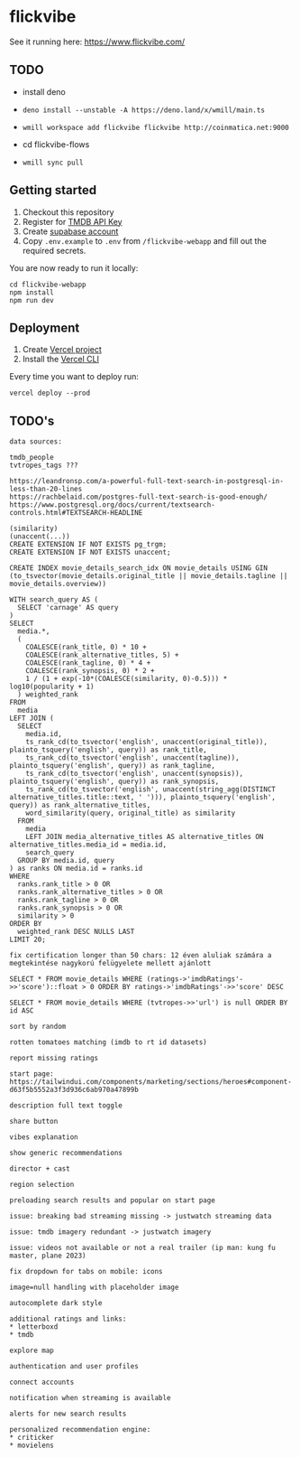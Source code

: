 # flickvibe

See it running here: https://www.flickvibe.com/

## TODO
* install deno
* `deno install --unstable -A https://deno.land/x/wmill/main.ts`

* `wmill workspace add flickvibe flickvibe http://coinmatica.net:9000`
* cd flickvibe-flows
* `wmill sync pull`

## Getting started

1. Checkout this repository
2. Register for [TMDB API Key](https://developers.themoviedb.org/3/getting-started/introduction)
3. Create [supabase account](https://app.supabase.com/)
4. Copy `.env.example` to `.env` from `/flickvibe-webapp` and fill out the required secrets.

You are now ready to run it locally:
```shell
cd flickvibe-webapp
npm install
npm run dev
```

## Deployment

1. Create [Vercel project](https://vercel.com/dashboard)
2. Install the [Vercel CLI](https://vercel.com/docs/cli)

Every time you want to deploy run:
```shell
vercel deploy --prod
```


## TODO's
```
data sources:

tmdb_people
tvtropes_tags ???
```

```
https://leandronsp.com/a-powerful-full-text-search-in-postgresql-in-less-than-20-lines
https://rachbelaid.com/postgres-full-text-search-is-good-enough/
https://www.postgresql.org/docs/current/textsearch-controls.html#TEXTSEARCH-HEADLINE

(similarity)
(unaccent(...))
CREATE EXTENSION IF NOT EXISTS pg_trgm;
CREATE EXTENSION IF NOT EXISTS unaccent;

CREATE INDEX movie_details_search_idx ON movie_details USING GIN (to_tsvector(movie_details.original_title || movie_details.tagline || movie_details.overview))

WITH search_query AS (
  SELECT 'carnage' AS query
)
SELECT
  media.*,
  (
	COALESCE(rank_title, 0) * 10 +
	COALESCE(rank_alternative_titles, 5) +
	COALESCE(rank_tagline, 0) * 4 +
	COALESCE(rank_synopsis, 0) * 2 +
	1 / (1 + exp(-10*(COALESCE(similarity, 0)-0.5))) * log10(popularity + 1)
  ) weighted_rank
FROM
  media
LEFT JOIN (
  SELECT
    media.id,
    ts_rank_cd(to_tsvector('english', unaccent(original_title)), plainto_tsquery('english', query)) as rank_title,
    ts_rank_cd(to_tsvector('english', unaccent(tagline)), plainto_tsquery('english', query)) as rank_tagline,
    ts_rank_cd(to_tsvector('english', unaccent(synopsis)), plainto_tsquery('english', query)) as rank_synopsis,
    ts_rank_cd(to_tsvector('english', unaccent(string_agg(DISTINCT alternative_titles.title::text, ' '))), plainto_tsquery('english', query)) as rank_alternative_titles,
    word_similarity(query, original_title) as similarity
  FROM
    media
    LEFT JOIN media_alternative_titles AS alternative_titles ON alternative_titles.media_id = media.id,
	search_query
  GROUP BY media.id, query
) as ranks ON media.id = ranks.id
WHERE
  ranks.rank_title > 0 OR
  ranks.rank_alternative_titles > 0 OR
  ranks.rank_tagline > 0 OR
  ranks.rank_synopsis > 0 OR
  similarity > 0
ORDER BY
  weighted_rank DESC NULLS LAST
LIMIT 20;
```

```
fix certification longer than 50 chars: 12 éven aluliak számára a megtekintése nagykorú felügyelete mellett ajánlott

SELECT * FROM movie_details WHERE (ratings->'imdbRatings'->>'score')::float > 0 ORDER BY ratings->'imdbRatings'->>'score' DESC

SELECT * FROM movie_details WHERE (tvtropes->>'url') is null ORDER BY id ASC

sort by random

rotten tomatoes matching (imdb to rt id datasets)

report missing ratings

start page: https://tailwindui.com/components/marketing/sections/heroes#component-d63f5b5552a3f3d936c6ab970a47899b

description full text toggle

share button

vibes explanation

show generic recommendations

director + cast

region selection

preloading search results and popular on start page

issue: breaking bad streaming missing -> justwatch streaming data

issue: tmdb imagery redundant -> justwatch imagery

issue: videos not available or not a real trailer (ip man: kung fu master, plane 2023)

fix dropdown for tabs on mobile: icons

image=null handling with placeholder image

autocomplete dark style

additional ratings and links:
* letterboxd
* tmdb

explore map

authentication and user profiles

connect accounts

notification when streaming is available

alerts for new search results

personalized recommendation engine:
* criticker
* movielens
```
